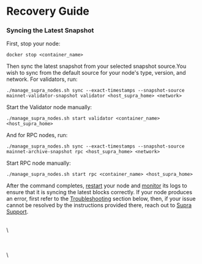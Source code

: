 # Recovery Guide

### Syncing the Latest Snapshot

First, stop your node:

```
docker stop <container_name>
```

Then sync the latest snapshot from your selected snapshot source.You wish to sync from the default source for your node's type, version, and network. For validators, run:

```
./manage_supra_nodes.sh sync --exact-timestamps --snapshot-source mainnet-validator-snapshot validator <host_supra_home> <network>
```

Start the Validator node manually:

```
./manage_supra_nodes.sh start validator <container_name> <host_supra_home>
```

And for RPC nodes, run:

```
./manage_supra_nodes.sh sync --exact-timestamps --snapshot-source mainnet-archive-snapshot rpc <host_supra_home> <network>
```

Start RPC node manually:

```
./manage_supra_nodes.sh start rpc <container_name> <host_supra_home>
```

After the command completes, [restart](broken-reference) your node and [monitor](monitor-node-synchronization.md) its logs  to ensure that it is syncing the latest blocks correctly. If your node produces an error, first refer to the [Troubleshooting](recovery-guide.md#troubleshooting-guide)  section below, then, if your issue cannot be resolved by the instructions provided there, reach out to [Supra Support](../creating-supradesk-tickets-via-email.md).

\
\


\
\
\
